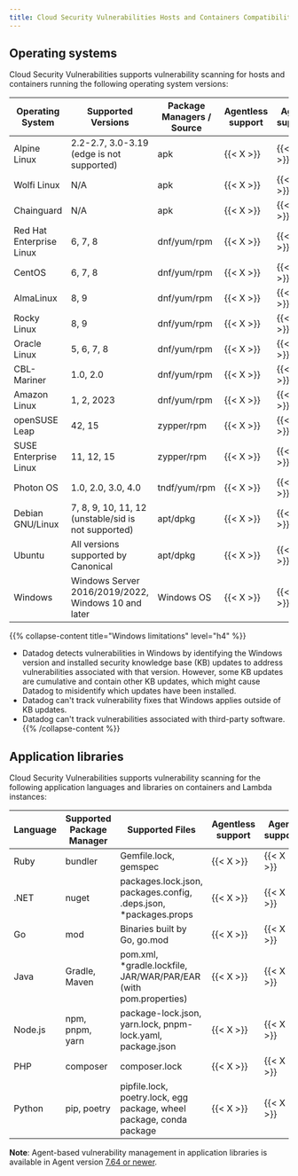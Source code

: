 ```yaml
---
title: Cloud Security Vulnerabilities Hosts and Containers Compatibility
---
```


## Operating systems

Cloud Security Vulnerabilities supports vulnerability scanning for hosts and containers running the following operating system versions:

| Operating System         | Supported Versions                                  | Package Managers / Source | Agentless support | Agent support     |
|--------------------------|-----------------------------------------------------|---------------------------|-------------------|-------------------|
| Alpine Linux             | 2.2-2.7, 3.0-3.19 (edge is not supported)           | apk                       | {{< X >}}         | {{< X >}}         |
| Wolfi Linux              | N/A                                                 | apk                       | {{< X >}}         | {{< X >}}         |
| Chainguard               | N/A                                                 | apk                       | {{< X >}}         | {{< X >}}         |
| Red Hat Enterprise Linux | 6, 7, 8                                             | dnf/yum/rpm               | {{< X >}}         | {{< X >}}         |
| CentOS                   | 6, 7, 8                                             | dnf/yum/rpm               | {{< X >}}         | {{< X >}}         |
| AlmaLinux                | 8, 9                                                | dnf/yum/rpm               | {{< X >}}         | {{< X >}}         |
| Rocky Linux              | 8, 9                                                | dnf/yum/rpm               | {{< X >}}         | {{< X >}}         |
| Oracle Linux             | 5, 6, 7, 8                                          | dnf/yum/rpm               | {{< X >}}         | {{< X >}}         |
| CBL-Mariner              | 1.0, 2.0                                            | dnf/yum/rpm               | {{< X >}}         | {{< X >}}         |
| Amazon Linux             | 1, 2, 2023                                          | dnf/yum/rpm               | {{< X >}}         | {{< X >}}         |
| openSUSE Leap            | 42, 15                                              | zypper/rpm                | {{< X >}}         | {{< X >}}         |
| SUSE Enterprise Linux    | 11, 12, 15                                          | zypper/rpm                | {{< X >}}         | {{< X >}}         |
| Photon OS                | 1.0, 2.0, 3.0, 4.0                                  | tndf/yum/rpm              | {{< X >}}         | {{< X >}}         |
| Debian GNU/Linux         | 7, 8, 9, 10, 11, 12 (unstable/sid is not supported) | apt/dpkg                  | {{< X >}}         | {{< X >}}         |
| Ubuntu                   | All versions supported by Canonical                 | apt/dpkg                  | {{< X >}}         | {{< X >}}         |
| Windows                  | Windows Server 2016/2019/2022, Windows 10 and later | Windows OS                | {{< X >}}         | {{< X >}}         |

{{% collapse-content title="Windows limitations" level="h4" %}}
- Datadog detects vulnerabilities in Windows by identifying the Windows version and installed security knowledge base (KB) updates to address vulnerabilities associated with that version. However, some KB updates are cumulative and contain other KB updates, which might cause Datadog to misidentify which updates have been installed.
- Datadog can't track vulnerability fixes that Windows applies outside of KB updates.
- Datadog can't track vulnerabilities associated with third-party software.
{{% /collapse-content %}} 

## Application libraries

Cloud Security Vulnerabilities supports vulnerability scanning for the following application languages and libraries on containers and Lambda instances:

| Language | Supported Package Manager | Supported Files                                                      | Agentless support | Agent support     |
|----------|---------------------------|----------------------------------------------------------------------|-------------------|-------------------|
| Ruby     | bundler                   | Gemfile.lock, gemspec                                                | {{< X >}}         | {{< X >}}         |
| .NET     | nuget                     | packages.lock.json, packages.config, .deps.json, *packages.props     | {{< X >}}         | {{< X >}}         |
| Go       | mod                       | Binaries built by Go, go.mod                                         | {{< X >}}         | {{< X >}}         |
| Java     | Gradle, Maven             | pom.xml, *gradle.lockfile, JAR/WAR/PAR/EAR (with pom.properties)     | {{< X >}}         | {{< X >}}         |
| Node.js  | npm, pnpm, yarn           | package-lock.json, yarn.lock, pnpm-lock.yaml, package.json           | {{< X >}}         | {{< X >}}         |
| PHP      | composer                  | composer.lock                                                        | {{< X >}}         | {{< X >}}         |
| Python   | pip, poetry               | pipfile.lock, poetry.lock, egg package, wheel package, conda package | {{< X >}}         | {{< X >}}         |

**Note**: Agent-based vulnerability management in application libraries is available in Agent version [7.64 or newer][2].


[1]: /security/code_security/software_composition_analysis/
[2]: https://github.com/DataDog/datadog-agent/releases
